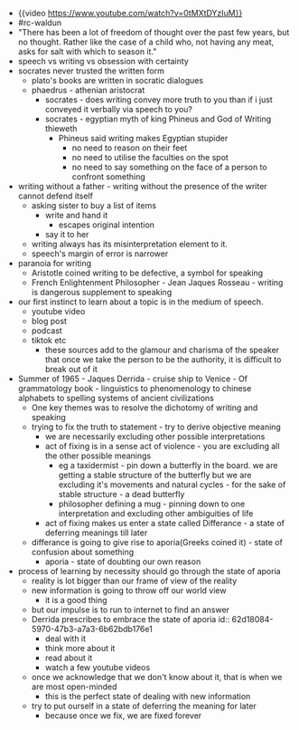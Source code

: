 - {{video https://www.youtube.com/watch?v=0tMXtDYzIuM}}
- #rc-waldun
- "There has been a lot of freedom of thought over the past few years, but no thought. Rather like the case of a child who, not having any meat, asks for salt with which to season it."
- speech vs writing vs obsession with certainty
- socrates never trusted the written form
	- plato's books are written in socratic dialogues
	- phaedrus - athenian aristocrat
		- socrates - does writing convey more truth to you than if i just conveyed it verbally via speech to you?
		- socrates - egyptian myth of king Phineus and God of Writing thieweth
			- Phineus said writing makes Egyptian stupider
				- no need to reason on their feet
				- no need to utilise the faculties on the spot
				- no need to say something on the face of a person to confront something
- writing without a father - writing without the presence of the writer cannot defend itself
	- asking sister to buy a list of items
		- write and hand it
			- escapes original intention
		- say it to her
	- writing always has its misinterpretation element to it.
	- speech's margin of error is narrower
- paranoia for writing
	- Aristotle coined writing to be defective, a symbol for speaking
	- French Enlightenment Philosopher - Jean Jaques Rosseau - writing is dangerous supplement to speaking
- our first instinct to learn about a topic is in the medium of speech.
	- youtube video
	- blog post
	- podcast
	- tiktok etc
		- these sources add to the glamour and charisma of the speaker that once we take the person to be the authority, it is difficult to break out of it
- Summer of 1965 - Jaques Derrida - cruise ship to Venice - Of grammatology book - linguistics to phenomenology to chinese alphabets to spelling systems of ancient civilizations
	- One key themes was to resolve the dichotomy of writing and speaking
	- trying to fix the truth to statement - try to derive objective meaning
		- we are necessarily excluding other possible interpretations
		- act of fixing is in a sense act of violence - you are excluding all the other possible meanings
			- eg a taxidermist - pin down a butterfly in the board. we are getting a stable structure of the butterfly but we are excluding it's movements and natural cycles - for the sake of stable structure - a dead butterfly
			- philosopher defining a mug - pinning down to one interpretation and excluding other ambiguities of life
		- act of fixing makes us enter a state called Differance - a state of deferring meanings till later
	- differance is going to give rise to aporia(Greeks coined it) - state of confusion about something
		- aporia - state of doubting our own reason
- process of learning by necessity should go through the state of aporia
	- reality is lot bigger than our frame of view of the reality
	- new information is going to throw off our world view
		- it is a good thing
	- but our impulse is to run to internet to find an answer
	- Derrida prescribes to embrace the state of aporia
	  id:: 62d18084-5970-47b3-a7a3-6b62bdb176e1
		- deal with it
		- think more about it
		- read about it
		- watch a few youtube videos
	- once we acknowledge that we don't know about it, that is when we are most open-minded
		- this is the perfect state of dealing with new information
	- try to put ourself in a state of deferring the meaning for later
		- because once we fix, we are fixed forever